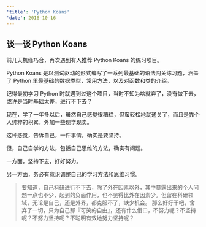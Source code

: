 ```yaml
---
'title': 'Python Koans'
'date': 2016-10-16
---
```


## 谈一谈 Python Koans

前几天机缘巧合，再次遇到有人推荐 Python Koans 的练习项目。

Python Koans 是以测试驱动的形式编写了一系列最基础的语法闯关练习题，涵盖了 Python 里最基础的数据类型，常用方法，以及对函数和类的介绍。

记得最初学习 Python 时就遇到过这个项目，当时不知为啥就弃了，没有做下去，或许是当时基础太差，进行不下去？

现在，学了一年多以后，虽然自己感觉很糟糕，但蛮轻松地就通关了，而且是靠个人纯粹的积累，外加一些现学现卖。

这种感觉，告诉自己，一件事情，确实是要坚持。

但，自己自学的方法，包括自己思维的方法，确实有问题。

一方面，坚持下去，好好努力。

另一方面，务必有意识调整自己的学习方法和思维习惯。

> 要知道，自己科研进行不下去，除了外在因素以外，其中暴露出来的个人问题一点也不少，起到的负面作用，也不见得比外在因素少。但留在科研领域，无论是自己，还是外界，都克服不了，缺少机会。
> 那么好好干吧，舍弃了一切，只为自己那『可笑的自由』，还有什么借口，不努力呢？不坚持呢？不努力坚持呢？不聪明有效地努力坚持呢？
